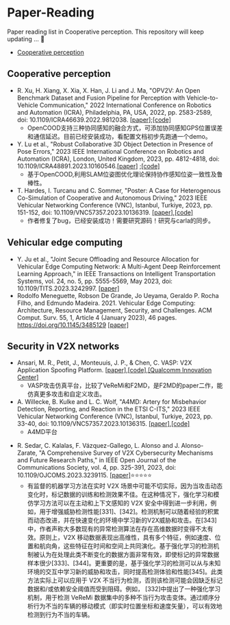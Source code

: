 # Paper-Reading
Paper reading list in Cooperative perception. This repository will keep updating ... 🤗

- [Cooperative perception](cooperative_perception)


## Cooperative perception
* R. Xu, H. Xiang, X. Xia, X. Han, J. Li and J. Ma, "OPV2V: An Open Benchmark Dataset and Fusion Pipeline for Perception with Vehicle-to-Vehicle Communication," 2022 International Conference on Robotics and Automation (ICRA), Philadelphia, PA, USA, 2022, pp. 2583-2589, doi: 10.1109/ICRA46639.2022.9812038. [[paper]](https://ieeexplore.ieee.org/document/9812038);[[code]](https://github.com/DerrickXuNu/OpenCOOD)
  * OpenCOOD支持三种协同感知的融合方式，可添加协同感知GPS位置误差和通信延迟。目前已经安装成功，看配置文档初步先跑通一个demo。
* Y. Lu et al., "Robust Collaborative 3D Object Detection in Presence of Pose Errors," 2023 IEEE International Conference on Robotics and Automation (ICRA), London, United Kingdom, 2023, pp. 4812-4818, doi: 10.1109/ICRA48891.2023.10160546.[[paper]](https://ieeexplore.ieee.org/document/10160546) ;[[code]](https://github.com/yifanlu0227/CoAlign)
  * 基于OpenCOOD,利用SLAM位姿图优化理论保持协作感知位姿一致性及鲁棒性。
* T. Hardes, I. Turcanu and C. Sommer, "Poster: A Case for Heterogenous Co-Simulation of Cooperative and Autonomous Driving," 2023 IEEE Vehicular Networking Conference (VNC), Istanbul, Turkiye, 2023, pp. 151-152, doi: 10.1109/VNC57357.2023.10136319. [[paper]](https://ieeexplore.ieee.org/document/10136319),[[code]](https://github.com/veins/veins_carla)
  - 作者修复了bug，已经安装成功！需要研究源码！研究与carla的同步。


## Vehicular edge computing
* Y. Ju et al., "Joint Secure Offloading and Resource Allocation for Vehicular Edge Computing Network: A Multi-Agent Deep Reinforcement Learning Approach," in IEEE Transactions on Intelligent Transportation Systems, vol. 24, no. 5, pp. 5555-5569, May 2023, doi: 10.1109/TITS.2023.3242997. [[paper]](https://ieeexplore.ieee.org/abstract/document/10041957)
* Rodolfo Meneguette, Robson De Grande, Jo Ueyama, Geraldo P. Rocha Filho, and Edmundo Madeira. 2021. Vehicular Edge Computing: Architecture, Resource Management, Security, and Challenges. ACM Comput. Surv. 55, 1, Article 4 (January 2023), 46 pages. https://doi.org/10.1145/3485129 [[paper]](https://dl.acm.org/doi/full/10.1145/3485129)

## Security in V2X networks
* Ansari, M. R., Petit, J., Monteuuis, J. P., & Chen, C. VASP: V2X Application Spoofing Platform. [[paper]](https://www.ndss-symposium.org/wp-content/uploads/2023/02/vehiclesec2023-23071-paper.pdf),[[code]](https://github.com/quic/vasp),[[Qualcomm Innovation Center]](https://quic.github.io/)
  * VASP攻击仿真平台，比较了VeReMi和F2MD，是F2MD的paper二作，能仿真更多攻击和自定义攻击。
* A. Willecke, B. Kulke and L. C. Wolf, "A4MD: Artery for Misbehavior Detection, Reporting, and Reaction in the ETSI C-ITS," 2023 IEEE Vehicular Networking Conference (VNC), Istanbul, Turkiye, 2023, pp. 33-40, doi: 10.1109/VNC57357.2023.10136315. [[paper]](https://ieeexplore.ieee.org/abstract/document/10136315),[[code]](https://github.com/ibr-cm/a4md)
  * A4MD平台 
- R. Sedar, C. Kalalas, F. Vázquez-Gallego, L. Alonso and J. Alonso-Zarate, "A Comprehensive Survey of V2X Cybersecurity Mechanisms and Future Research Paths," in IEEE Open Journal of the Communications Society, vol. 4, pp. 325-391, 2023, doi: 10.1109/OJCOMS.2023.3239115. [[paper]](https://ieeexplore.ieee.org/abstract/document/10026338):star::star::star::star::star:
  - 有监督的机器学习方法在实时 V2X 场景中可能不切实际，因为当攻击动态变化时，标记数据的训练和检测效果不佳。在这种情况下，强化学习和模仿学习方法可以在主动和上下文感知的 V2X 安全中得到进一步利用，例如，用于增强威胁检测性能[331]、[342]。检测机制可以随着经验的积累而动态改进，并在快速变化的环境中学习新的V2X威胁和攻击。在[343]中，作者声称大多数现有的异常检测算法在存在高维数据时变得不太有效。原则上，V2X 移动数据表现出高维性，具有多个特征，例如速度、位置和航向角，这些特征在时间和空间上共同演化。基于强化学习的检测机制被认为在处理此类不断变化的数据方面非常有效，即使标记的异常数据样本很少[333]、[344]。更重要的是，基于强化学习的检测可以从与未知环境的交互中学习新的威胁和攻击，同时提高检测体验和性能[345]。此类方法实际上可以应用于 V2X 不当行为检测，否则该检测可能会因缺乏标记数据和/或依赖安全阈值而受到阻碍。例如， [332]中提出了一种强化学习机制，用于检测 VeReMi 数据集中的多种不当行为攻击变体。通过顺序分析行为不当的车辆的移动模式（即实时位置坐标和速度矢量），可以有效地检测到行为不当的车辆。